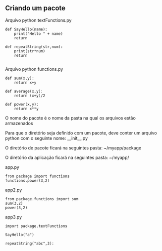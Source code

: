## Criando um pacote

Arquivo python textFunctions.py
```
def SayHello(name):
    print("Hello " + name)
    return
    
def repeatString(str,num):
    print(str*num)
    return
    
```

Arquivo python functions.py
```
def sum(x,y):
    return x+y

def average(x,y):
    return (x+y)/2

def power(x,y):
    return x**y
```

O nome do pacote é o nome da pasta na qual os arquivos estão armazenados

Para que o diretório seja definido com um pacote, deve conter um arquivo python com o seguinte nome: \_\_init\_\_.py 

O diretório de pacote ficará na seguintes pasta: ~/myapp/package

O diretório da aplicação ficará na seguintes pasta: ~/myapp/

app.py
```
from package import functions
functions.power(3,2)
```

app2.py
```
from package.functions import sum
sum(3,2)
power(3,2)
```

app3.py
```
import package.textFunctions

SayHello("a")
    
repeatString("abc",3):

```
